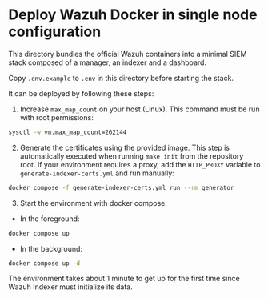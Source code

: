 # Deploy Wazuh Docker in single node configuration

This directory bundles the official Wazuh containers into a minimal SIEM stack composed of a manager, an indexer and a dashboard.

Copy `.env.example` to `.env` in this directory before starting the stack.

It can be deployed by following these steps:

1) Increase `max_map_count` on your host (Linux). This command must be run with root permissions:
```bash
sysctl -w vm.max_map_count=262144
```
2) Generate the certificates using the provided image. This step is automatically executed when running `make init` from the repository root. If your environment requires a proxy, add the `HTTP_PROXY` variable to `generate-indexer-certs.yml` and run manually:
```bash
docker compose -f generate-indexer-certs.yml run --rm generator
```
3) Start the environment with docker compose:

- In the foreground:
```bash
docker compose up
```
- In the background:
```bash
docker compose up -d
```

The environment takes about 1 minute to get up for the first time since Wazuh Indexer must initialize its data.
